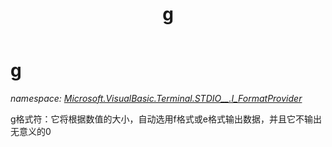﻿---
title: g
---

# g
_namespace: [Microsoft.VisualBasic.Terminal.STDIO__.I_FormatProvider](N-Microsoft.VisualBasic.Terminal.STDIO__.I_FormatProvider.html)_

g格式符：它将根据数值的大小，自动选用f格式或e格式输出数据，并且它不输出无意义的0




